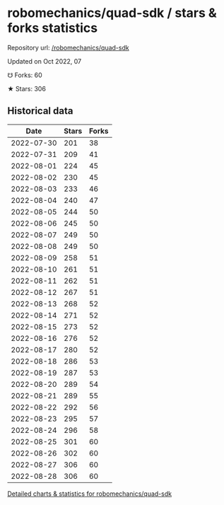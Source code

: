 # robomechanics/quad-sdk / stars & forks statistics

Repository url: [/robomechanics/quad-sdk](https://github.com/robomechanics/quad-sdk)

Updated on Oct 2022, 07

☋ Forks: 60

★ Stars: 306

## Historical data
| Date | Stars | Forks |
|------|-------|-------|
| 2022-07-30 | 201 | 38 | 
| 2022-07-31 | 209 | 41 | 
| 2022-08-01 | 224 | 45 | 
| 2022-08-02 | 230 | 45 | 
| 2022-08-03 | 233 | 46 | 
| 2022-08-04 | 240 | 47 | 
| 2022-08-05 | 244 | 50 | 
| 2022-08-06 | 245 | 50 | 
| 2022-08-07 | 249 | 50 | 
| 2022-08-08 | 249 | 50 | 
| 2022-08-09 | 258 | 51 | 
| 2022-08-10 | 261 | 51 | 
| 2022-08-11 | 262 | 51 | 
| 2022-08-12 | 267 | 51 | 
| 2022-08-13 | 268 | 52 | 
| 2022-08-14 | 271 | 52 | 
| 2022-08-15 | 273 | 52 | 
| 2022-08-16 | 276 | 52 | 
| 2022-08-17 | 280 | 52 | 
| 2022-08-18 | 286 | 53 | 
| 2022-08-19 | 287 | 53 | 
| 2022-08-20 | 289 | 54 | 
| 2022-08-21 | 289 | 55 | 
| 2022-08-22 | 292 | 56 | 
| 2022-08-23 | 295 | 57 | 
| 2022-08-24 | 296 | 58 | 
| 2022-08-25 | 301 | 60 | 
| 2022-08-26 | 302 | 60 | 
| 2022-08-27 | 306 | 60 | 
| 2022-08-28 | 306 | 60 | 


[Detailed charts & statistics for robomechanics/quad-sdk](https://reviewgithub.com/rep/robomechanics/quad-sdk)
